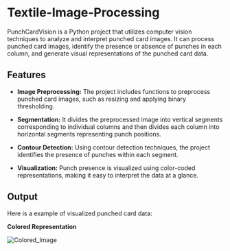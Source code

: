 # Textile-Image-Processing

PunchCardVision is a Python project that utilizes computer vision techniques to analyze and interpret punched card images. It can process punched card images, identify the presence or absence of punches in each column, and generate visual representations of the punched card data.

## Features

- **Image Preprocessing:** The project includes functions to preprocess punched card images, such as resizing and applying binary thresholding.
  
- **Segmentation:** It divides the preprocessed image into vertical segments corresponding to individual columns and then divides each column into horizontal segments representing punch positions.

- **Contour Detection:** Using contour detection techniques, the project identifies the presence of punches within each segment.

- **Visualization:** Punch presence is visualized using color-coded representations, making it easy to interpret the data at a glance.


## Output
Here is a example of visualized punched card data:

**Colored Representation**

![Colored_Image](https://github.com/Madhu-2101/PunchCardVision/assets/86066580/9b737fa8-4c2f-44de-9df1-7a4b22a38da0)


